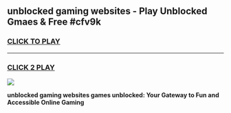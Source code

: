 
## unblocked gaming websites - Play Unblocked Gmaes & Free #cfv9k
<h3>
<a href="https://premium.freeplayer.one?title=unblocked_gaming_websites&ref=01M">CLICK TO PLAY</a></h3>
<hr>

<h3>
<a href="https://premium.freeplayer.one?title=unblocked_gaming_websites&ref=01M">CLICK 2 PLAY</a>
  
</h3>

<a href="https://premium.freeplayer.one?title=unblocked_gaming_websites&ref=01M"><img src="https://clearcache.store/games.png"></a>


**unblocked gaming websites games unblocked: Your Gateway to Fun and Accessible Online Gaming**
